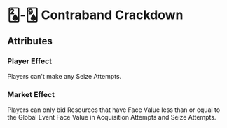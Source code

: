 # 🂢-🂩 Contraband Crackdown

## Attributes

### Player Effect

Players can't make any Seize Attempts.

### Market Effect

Players can only bid Resources that have Face Value less than or equal to the Global Event Face Value in Acquisition Attempts and Seize Attempts.
